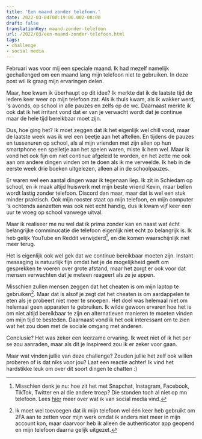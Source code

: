 ```yaml
---
title: 'Een maand zonder telefoon.'
date: 2022-03-04T00:19:00.002-08:00
draft: false
translationKey: maand-zonder-telefoon
url: /2022/03/een-maand-zonder-telefoon.html
tags: 
- challenge
- social media
---
```


Februari was voor mij een speciale maand. Ik had mezelf namelijk gechallenged om een maand lang mijn telefoon niet te gebruiken. In deze post wil ik graag mijn ervaringen delen.

Maar, hoe kwam ik überhaupt op dit idee? Ik merkte dat ik de laatste tijd de iedere keer weer op mijn telefoon zat. Als ik thuis kwam, als ik wakker werd, 's avonds, op school in alle pauzes en zelfs op de wc. Daarnaast merkte ik ook dat ik het irritant vond dat er van je verwacht wordt dat je continue maar de hele tijd bereikbaar moet zijn.

Dus, hoe ging het? Ik moet zeggen dat ik het eigenlijk wel chill vond, maar de laatste week was ik wel een beetje aan het aftellen. En tijdens de pauzes en tussenuren op school, als al mijn vrienden met zijn allen op hun smartphone een spelletje aan het spelen waren, miste ik hem wel. Maar ik vond het ook fijn om niet continue afgeleid te worden, en het zette me ook aan om andere dingen vinden om te doen als ik me verveelde. Ik heb in de eerste week drie boeken uitgelezen, alleen al in de schoolpauzes.

Er waren wel een aantal dingen waar ik tegenaan liep. Ik zit in Schiedam op school, en ik maak altijd huiswerk met mijn beste vriend Kevin, maar bellen wordt lastig zonder telefoon. Discord dan maar, maar dat is wel een stuk minder praktisch. Ook mijn rooster staat op mijn telefoon, en mijn computer 's ochtends aanzetten was ook niet echt handig, dus ik kwam vijf keer een uur te vroeg op school vanwege uitval.

Maar ik realiseer me nu wel dat ik prima zonder kan en naast wat écht belangrijke comminucatie die telefoon eigenlijk niet echt zo belangrijk is. Ik heb gelijk YouTube en Reddit verwijderd[^1], en die komen waarschijnlijk niet meer terug.

Het is eigenlijk ook wel gek dat we continue bereikbaar moeten zijn. Instant messaging is natuurlijk fijn omdat het je de mogelijkheid geeft om gesprekken te voeren over grote afstand, maar het zorgt er ook voor dat mensen verwachten dat je meteen reageert als ze je appen.

Misschien zullen mensen zeggen dat het cheaten is om mijn laptop te gebruiken[^2]. Maar dat is alsof je zegt dat het cheaten is om aardappelen te eten als je probeert niet meer te snoepen. Het doel was helemaal niet om helemaal geen apparaten te gebruiken. Ik wilde gewoon ervaren hoe het is om niet altijd bereikbaar te zijn en alternatieven manieren te moeten vinden om mijn tijd te besteden. Daarnaast vond ik het ook interessant om te zien wat het zou doen met de sociale omgang met anderen.

Conclusie? Het was zeker een leerzame ervaring. Ik weet niet of ik het per se zou aanraden, maar als dit je inspireerd zou ik er zeker voor gaan.

Maar wat vinden jullie van deze challenge? Zouden jullie het zelf ook willen proberen of is dat niks voor jou? Laat een reactie achter! Ik vind het hardstikke leuk om over dit soort dingen te chatten :)

[^1]: Misschien denk je nu: hoe zit het met Snapchat, Instagram, Facebook, TikTok, Twitter en al die andere troep? Die stonden toch al niet op mn telefoon. Lees [hier](https://blog.geheimesite.nl/2021/12/social-media-wat-moeten-we-er-mee-aan.html) meer over wat ik van social media vind.

[^2]: Ik moet wel toevoegen dat ik mijn telefoon wel één keer heb gebruikt om 2FA aan te zetten voor mijn werk omdat ik anders niet meer in mijn account kon, maar daarvoor heb ik alleen de authenticator app geopend en mijn telefoon daarna gelijk uitgezet.
